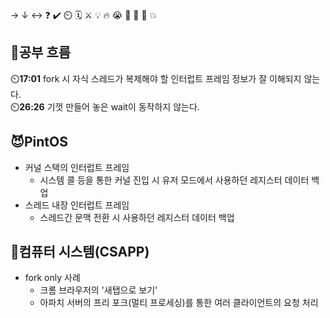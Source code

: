 → ↓ ↔ ❓ ✔️ ⏲️ 🗓️ ⚔️ 💡 🔥 😭 👏 🎵 🚨 💥

## 🧠공부 흐름
⏲️**17:01** fork 시 자식 스레드가 복제해야 할 인터럽트 프레임 정보가 잘 이해되지 않는다.  
⏲️**26:26** 기껏 만들어 놓은 wait이 동작하지 않는다.  

## 😈PintOS
- 커널 스택의 인터럽트 프레임
    - 시스템 콜 등을 통한 커널 진입 시 유저 모드에서 사용하던 레지스터 데이터 백업    
- 스레드 내장 인터럽트 프레임
    - 스레드간 문맥 전환 시 사용하던 레지스터 데이터 백업 

## 📓컴퓨터 시스템(CSAPP)
- fork only 사례
    - 크롬 브라우저의 '새탭으로 보기'
    - 아파치 서버의 프리 포크(멀티 프로세싱)를 통한 여러 클라이언트의 요청 처리



